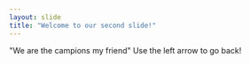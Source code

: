 ```yaml
---
layout: slide
title: "Welcome to our second slide!"
---
```

"We are the campions my friend"
Use the left arrow to go back!
